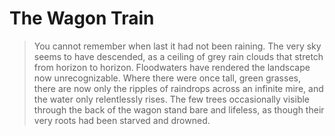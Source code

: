 # The Wagon Train

> You cannot remember when last it had not been raining. The very sky seems to have descended, as a ceiling of grey rain clouds that stretch from horizon to horizon. Floodwaters have rendered the landscape now unrecognizable. Where there were once tall, green grasses, there are now only the ripples of raindrops across an infinite mire, and the water only relentlessly rises. The few trees occasionally visible through the back of the wagon stand bare and lifeless, as though their very roots had been starved and drowned. 
>

